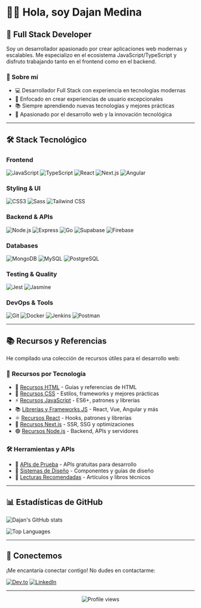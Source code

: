 # 👨‍💻 Hola, soy Dajan Medina

## 🚀 Full Stack Developer

Soy un desarrollador apasionado por crear aplicaciones web modernas y escalables. Me especializo en el ecosistema JavaScript/TypeScript y disfruto trabajando tanto en el frontend como en el backend.

### 🌟 Sobre mí

- 💻 Desarrollador Full Stack con experiencia en tecnologías modernas
- 🎯 Enfocado en crear experiencias de usuario excepcionales
- 📚 Siempre aprendiendo nuevas tecnologías y mejores prácticas
- 🚀 Apasionado por el desarrollo web y la innovación tecnológica

---

## 🛠️ Stack Tecnológico

### **Frontend**
![JavaScript](https://img.shields.io/badge/-JavaScript-F7DF1E?style=flat-square&logo=javascript&logoColor=black)
![TypeScript](https://img.shields.io/badge/-TypeScript-3178C6?style=flat-square&logo=typescript&logoColor=white)
![React](https://img.shields.io/badge/-React-61DAFB?style=flat-square&logo=react&logoColor=black)
![Next.js](https://img.shields.io/badge/-Next.js-000000?style=flat-square&logo=next.js&logoColor=white)
![Angular](https://img.shields.io/badge/-Angular-DD0031?style=flat-square&logo=angular&logoColor=white)

### **Styling & UI**
![CSS3](https://img.shields.io/badge/-CSS3-1572B6?style=flat-square&logo=css3&logoColor=white)
![Sass](https://img.shields.io/badge/-Sass-CC6699?style=flat-square&logo=sass&logoColor=white)
![Tailwind CSS](https://img.shields.io/badge/-Tailwind_CSS-38B2AC?style=flat-square&logo=tailwind-css&logoColor=white)

### **Backend & APIs**
![Node.js](https://img.shields.io/badge/-Node.js-339933?style=flat-square&logo=node.js&logoColor=white)
![Express](https://img.shields.io/badge/-Express-000000?style=flat-square&logo=express&logoColor=white)
![Go](https://img.shields.io/badge/-Go-00ADD8?style=flat-square&logo=go&logoColor=white)
![Supabase](https://img.shields.io/badge/-Supabase-3ECF8E?style=flat-square&logo=supabase&logoColor=white)
![Firebase](https://img.shields.io/badge/-Firebase-FFCA28?style=flat-square&logo=firebase&logoColor=black)

### **Databases**
![MongoDB](https://img.shields.io/badge/-MongoDB-47A248?style=flat-square&logo=mongodb&logoColor=white)
![MySQL](https://img.shields.io/badge/-MySQL-4479A1?style=flat-square&logo=mysql&logoColor=white)
![PostgreSQL](https://img.shields.io/badge/-PostgreSQL-336791?style=flat-square&logo=postgresql&logoColor=white)

### **Testing & Quality**
![Jest](https://img.shields.io/badge/-Jest-C21325?style=flat-square&logo=jest&logoColor=white)
![Jasmine](https://img.shields.io/badge/-Jasmine-8A4182?style=flat-square&logo=jasmine&logoColor=white)

### **DevOps & Tools**
![Git](https://img.shields.io/badge/-Git-F05032?style=flat-square&logo=git&logoColor=white)
![Docker](https://img.shields.io/badge/-Docker-2496ED?style=flat-square&logo=docker&logoColor=white)
![Jenkins](https://img.shields.io/badge/-Jenkins-D24939?style=flat-square&logo=jenkins&logoColor=white)
![Postman](https://img.shields.io/badge/-Postman-FF6C37?style=flat-square&logo=postman&logoColor=white)

---

## 📚 Recursos y Referencias

He compilado una colección de recursos útiles para el desarrollo web:

### 🎯 **Recursos por Tecnología**
- 📄 [Recursos HTML](https://gist.github.com/dmedina2150dev/c9a21ffcf187c506d0617a731f430557) - Guías y referencias de HTML
- 🎨 [Recursos CSS](https://gist.github.com/dmedina2150dev/c5a9b1686494f318b8cd44dcc4cb6f03) - Estilos, frameworks y mejores prácticas
- ⚡ [Recursos JavaScript](https://gist.github.com/dmedina2150dev/089bd0290352bc4c39be8fa7b916e328) - ES6+, patrones y librerías
- 📚 [Librerías y Frameworks JS](https://gist.github.com/dmedina2150dev/fe93190d9fe66a653115825093ebcefe) - React, Vue, Angular y más
- ⚛️ [Recursos React](https://gist.github.com/dmedina2150dev/6baa4696a3fbda2699cdaa009d5a8784) - Hooks, patrones y librerías
- 🚀 [Recursos Next.js](https://gist.github.com/dmedina2150dev/d6aa9209702ef952bf37083ce773cb6f) - SSR, SSG y optimizaciones
- 🟢 [Recursos Node.js](https://gist.github.com/dmedina2150dev/038bff58ef2fef1d2b51b7749400bafd) - Backend, APIs y servidores

### 🛠️ **Herramientas y APIs**
- 🔌 [APIs de Prueba](https://gist.github.com/dmedina2150dev/eb33aa613b8c03bca8f5d803346d127a) - APIs gratuitas para desarrollo
- 🎨 [Sistemas de Diseño](https://gist.github.com/dmedina2150dev/906dd689f4f67fa93b1cc5147295713a) - Componentes y guías de diseño
- 📖 [Lecturas Recomendadas](https://gist.github.com/dmedina2150dev/e990e781431c9aa80be5060f1b2b69b5) - Artículos y libros técnicos

---

## 📊 Estadísticas de GitHub

![Dajan's GitHub stats](https://github-readme-stats.vercel.app/api?username=dmedina2150dev&show_icons=true&theme=radical)

![Top Languages](https://github-readme-stats.vercel.app/api/top-langs/?username=dmedina2150dev&layout=compact&theme=radical)

---

## 🤝 Conectemos

¡Me encantaría conectar contigo! No dudes en contactarme:

[![Dev.to](https://img.shields.io/badge/-Dev.to-000000?style=flat-square&logo=dev.to&logoColor=white)](https://dev.to/dmedina2150dev)
[![LinkedIn](https://img.shields.io/badge/-LinkedIn-0077B5?style=flat-square&logo=linkedin&logoColor=white)](https://linkedin.com/in/dajan-medina)

---

<div align="center">
  <img src="https://komarev.com/ghpvc/?username=dmedina2150dev&style=flat-square&color=blue" alt="Profile views" />
</div>


